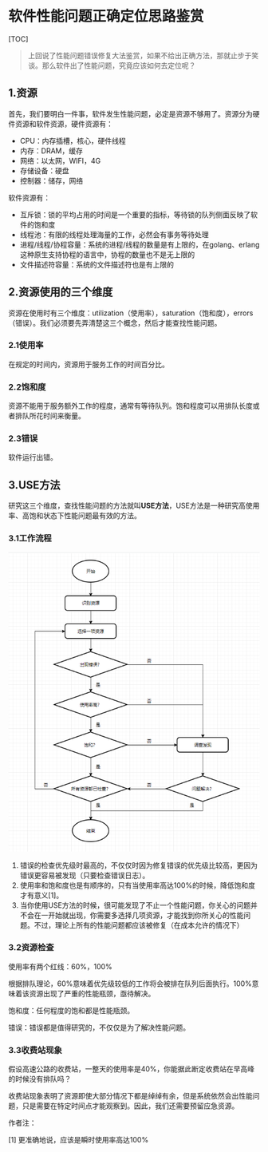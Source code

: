 # 软件性能问题正确定位思路鉴赏

[TOC]

> 上回说了性能问题错误修复大法鉴赏，如果不给出正确方法，那就止步于笑谈。那么软件出了性能问题，究竟应该如何去定位呢？

## 1.资源

首先，我们要明白一件事，软件发生性能问题，必定是资源不够用了。资源分为硬件资源和软件资源，硬件资源有：

- CPU：内存插槽，核心，硬件线程
- 内存：DRAM，缓存
- 网络：以太网，WIFI，4G
- 存储设备：硬盘
- 控制器：储存，网络

软件资源有：

- 互斥锁：锁的平均占用的时间是一个重要的指标，等待锁的队列侧面反映了软件的饱和度
- 线程池：有限的线程处理海量的工作，必然会有事务等待处理
- 进程/线程/协程容量：系统的进程/线程的数量是有上限的，在golang、erlang这种原生支持协程的语言中，协程的数量也不是无上限的
- 文件描述符容量：系统的文件描述符也是有上限的

## 2.资源使用的三个维度

资源在使用时有三个维度：utilization（使用率），saturation（饱和度），errors（错误）。我们必须要先弄清楚这三个概念，然后才能查找性能问题。

### 2.1使用率

在规定的时间内，资源用于服务工作的时间百分比。

### 2.2饱和度

资源不能用于服务额外工作的程度，通常有等待队列。饱和程度可以用排队长度或者排队所花时间来衡量。

### 2.3错误

软件运行出错。

## 3.USE方法

研究这三个维度，查找性能问题的方法就叫**USE方法**，USE方法是一种研究高使用率、高饱和状态下性能问题最有效的方法。

### 3.1工作流程



![USE方法流程](..\images\USE方法流程.png)

1. 错误的检查优先级时最高的，不仅仅时因为修复错误的优先级比较高，更因为错误更容易被发现（只要检查错误日志）。
2. 使用率和饱和度也是有顺序的，只有当使用率高达100%的时候，降低饱和度才有意义[1]。
3. 当你使用USE方法的时候，很可能发现了不止一个性能问题，你关心的问题并不会在一开始就出现，你需要多选择几项资源，才能找到你所关心的性能问题。不过，理论上所有的性能问题都应该被修复（在成本允许的情况下）

### 3.2资源检查

使用率有两个红线：60%，100%

根据排队理论，60%意味着优先级较低的工作将会被排在队列后面执行。100%意味着该资源出现了严重的性能瓶颈，亟待解决。

饱和度：任何程度的饱和都是性能瓶颈。

错误：错误都是值得研究的，不仅仅是为了解决性能问题。

### 3.3收费站现象

假设高速公路的收费站，一整天的使用率是40%，你能据此断定收费站在早高峰的时候没有排队吗？

收费站现象表明了资源即使大部分情况下都是绰绰有余，但是系统依然会出性能问题，只是需要在特定时间点才能观察到。因此，我们还需要预留应急资源。

作者注：

[1] 更准确地说，应该是瞬时使用率高达100%